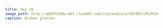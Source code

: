 ```yaml
---
title: Day 28
image_path: http://q89fh2b8w.bkt.clouddn.com/instaxdiary/201903/2019%203%204.jpg
caption: Broken glasses.
---
```


